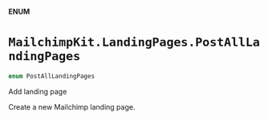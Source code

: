 **ENUM**

# `MailchimpKit.LandingPages.PostAllLandingPages`

```swift
enum PostAllLandingPages
```

Add landing page

Create a new Mailchimp landing page.
